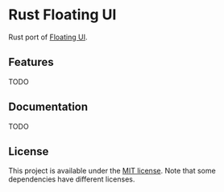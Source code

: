 # Rust Floating UI

Rust port of [Floating UI](https://floating-ui.com).

## Features

TODO

## Documentation

TODO

## License

This project is available under the [MIT license](LICENSE.md). Note that some dependencies have different licenses.
